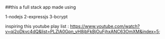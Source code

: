##this a full stack app made using

1-nodejs
2-expressjs
3-bcrypt

inspiring this youtube play list : https://www.youtube.com/watch?v=qj2oDkvc4dQ&list=PLZlA0Gpn_vH8jbFkBjOuFjhxANC63OmXM&index=5;
